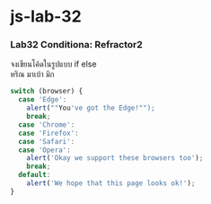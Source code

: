 # js-lab-32
### Lab32 Conditiona: Refractor2
จงเขียนโค้ดในรูปแบบ if else  
หริณ มาเบ้า มิก

```JavaScript
switch (browser) {
  case 'Edge':
    alert(""You've got the Edge!"");
    break;
  case 'Chrome':
  case 'Firefox':
  case 'Safari':
  case 'Opera':
    alert('Okay we support these browsers too');
    break;
  default:
    alert('We hope that this page looks ok!');
}
```
